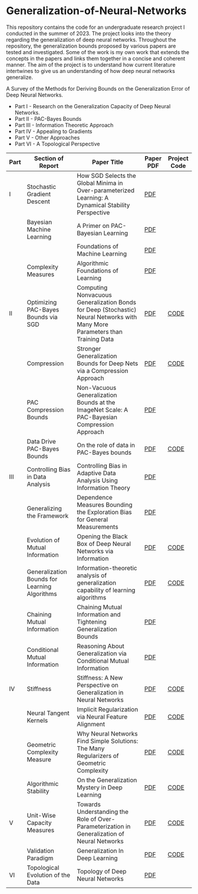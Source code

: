 # Generalization-of-Neural-Networks

This repository contains the code for an undergraduate research project I conducted in the summer of 2023. The project looks into the theory regarding the generalization of deep neural networks. Throughout the repository, the generalization bounds proposed by various papers are tested and investigated. Some of the work is my own work that extends the concepts in the papers and links them together in a concise and coherent manner. The aim of the project is to understand how current literature intertwines to give us an understanding of how deep neural networks generalize.

A Survey of the Methods for Deriving Bounds on the Generalization Error of Deep Neural Networks.
- Part I - Research on the Generalization Capacity of Deep Neural Networks.
- Part II - PAC-Bayes Bounds
- Part III - Information Theoretic Approach
- Part IV - Appealing to Gradients
- Part V - Other Approaches
- Part VI - A Topological Perspective

| Part | Section of Report | Paper Title | Paper PDF | Project Code
| ----------- | ----------- | ----------- |----------- | ----------- |
| I | Stochastic Gradient Descent | How SGD Selects the Global Minima in Over-parameterized Learning: A Dynamical Stability Perspective | [PDF](https://papers.nips.cc/paper_files/paper/2018/file/6651526b6fb8f29a00507de6a49ce30f-Paper.pdf) |  |
|  | Bayesian Machine Learning | A Primer on PAC-Bayesian Learning | [PDF](https://arxiv.org/pdf/1901.05353.pdf) |  |
|  |  | Foundations of Machine Learning | [PDF](https://www.dropbox.com/s/38p0j6ds5q9c8oe/10290.pdf?dl=1) |  |
|  | Complexity Measures | Algorithmic Foundations of Learning | [PDF](https://www.stats.ox.ac.uk/~rebeschi/teaching/AFoL/22/) |  |
| II | Optimizing PAC-Bayes Bounds via SGD | Computing Nonvacuous Generalization Bonds for Deep (Stochastic) Neural Networks with Many More Parameters than Training Data | [PDF](https://arxiv.org/pdf/1703.11008.pdf) | [CODE](https://github.com/ThomasWalker1/Generalization-of-Neural-Networks/tree/main/Generalization%20in%20Deep%20Learning/PAC) |
|  | Compression | Stronger Generalization Bounds for Deep Nets via a Compression Approach | [PDF](https://arxiv.org/pdf/1802.05296.pdf) | [CODE](https://github.com/ThomasWalker1/Generalization-of-Neural-Networks/tree/main/Generalization%20in%20Deep%20Learning/Compression) |
|  | PAC Compression Bounds | Non-Vacuous Generalization Bounds at the ImageNet Scale: A PAC-Bayesian Compression Approach | [PDF](https://arxiv.org/pdf/1804.05862.pdf) |  |
|  | Data Drive PAC-Bayes Bounds | On the role of data in PAC-Bayes bounds | [PDF](https://arxiv.org/pdf/2006.10929.pdf) | [CODE](https://github.com/ThomasWalker1/Generalization-of-Neural-Networks/tree/main/Generalization%20in%20Deep%20Learning/PAC%20Bounds%20via%20SGD) |
| III | Controlling Bias in Data Analysis | Controlling Bias in Adaptive Data Analysis Using Information Theory | [PDF](http://proceedings.mlr.press/v51/russo16.pdf) |  |
|  | Generalizing the Framework | Dependence Measures Bounding the Exploration Bias for General Measurements | [PDF](https://arxiv.org/pdf/1612.05845.pdf) |  |
|  | Evolution of Mutual Information | Opening the Black Box of Deep Neural Networks via Information | [PDF](https://arxiv.org/pdf/1703.00810.pdf) | [CODE](https://github.com/ThomasWalker1/Generalization-of-Neural-Networks/tree/main/Generalization%20in%20Deep%20Learning/Information) |
|  | Generalization Bounds for Learning Algorithms | Information-theoretic analysis of generalization capability of learning algorithms | [PDF](https://arxiv.org/pdf/1705.07809.pdf) | [CODE](https://github.com/ThomasWalker1/Generalization-of-Neural-Networks/tree/main/Generalization%20in%20Deep%20Learning/Mutual%20Information%20Bounds) |
|  | Chaining Mutual Information | Chaining Mutual Information and Tightening Generalization Bounds | [PDF](https://arxiv.org/pdf/1806.03803.pdf) |  |
|  | Conditional Mutual Information | Reasoning About Generalization via Conditional Mutual Information | [PDF](https://arxiv.org/pdf/2001.09122.pdf) |  |
| IV | Stiffness | Stiffness: A New Perspective on Generalization in Neural Networks | [PDF](https://arxiv.org/pdf/1901.09491.pdf) | [CODE](https://github.com/ThomasWalker1/Generalization-of-Neural-Networks/tree/main/Generalization%20in%20Deep%20Learning/Stiffness) |
|  | Neural Tangent Kernels | Implicit Regularization via Neural Feature Alignment | [PDF](https://arxiv.org/pdf/2008.00938.pdf) | [CODE](https://github.com/ThomasWalker1/Generalization-of-Neural-Networks/tree/main/Generalization%20in%20Deep%20Learning/Tangent%20Kernel) |
|  | Geometric Complexity Measure | Why Neural Networks Find Simple Solutions: The Many Regularizers of Geometric Complexity | [PDF](https://arxiv.org/pdf/2209.13083.pdf) | [CODE](https://github.com/ThomasWalker1/Generalization-of-Neural-Networks/tree/main/Generalization%20in%20Deep%20Learning/Geometric%20Complexity) |
|  | Algorithmic Stability | On the Generalization Mystery in Deep Learning | [PDF](https://arxiv.org/pdf/2203.10036.pdf) | [CODE](https://github.com/ThomasWalker1/Generalization-of-Neural-Networks/tree/main/Generalization%20in%20Deep%20Learning/Gradients) |
| V | Unit-Wise Capacity Measures | Towards Understanding the Role of Over-Parameterization in Generalization of Neural Networks | [PDF](https://arxiv.org/pdf/1805.12076.pdf) | [CODE](https://github.com/ThomasWalker1/Generalization-of-Neural-Networks/tree/main/Generalization%20in%20Deep%20Learning/Unit-Wise%20Capacity) |
|  | Validation Paradigm | Generalization In Deep Learning | [PDF](https://arxiv.org/pdf/1710.05468.pdf) | [CODE](https://github.com/ThomasWalker1/Generalization-of-Neural-Networks/tree/main/Generalization%20in%20Deep%20Learning/Validation) |
| VI | Topological Evolution of the Data | Topology of Deep Neural Networks | [PDF](https://arxiv.org/pdf/2004.06093.pdf) |  |